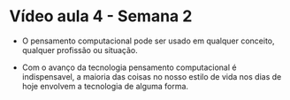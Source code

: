 # Vídeo aula 4 - Semana 2

- O pensamento computacional pode ser usado em qualquer conceito, qualquer profissão ou situação.

- Com o avanço da tecnologia pensamento computacional é indispensavel, a maioria das coisas no nosso estilo de vida nos dias de hoje envolvem a tecnologia de alguma forma. 